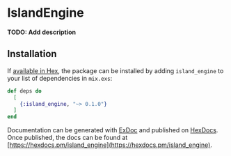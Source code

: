 # IslandEngine

**TODO: Add description**

## Installation

If [available in Hex](https://hex.pm/docs/publish), the package can be installed
by adding `island_engine` to your list of dependencies in `mix.exs`:

```elixir
def deps do
  [
    {:island_engine, "~> 0.1.0"}
  ]
end
```

Documentation can be generated with [ExDoc](https://github.com/elixir-lang/ex_doc)
and published on [HexDocs](https://hexdocs.pm). Once published, the docs can
be found at [https://hexdocs.pm/island_engine](https://hexdocs.pm/island_engine).

